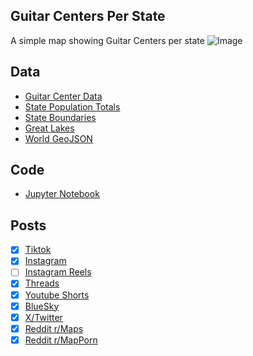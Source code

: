 ## Guitar Centers Per State
A simple map showing Guitar Centers per state
![Image](https://drive.google.com/uc?export=view&id=1N-xvy8xmULI4MG6Fi1yW9KFYh7aI-aef)

## Data
* [Guitar Center Data](https://stores.guitarcenter.com/browse/)
* [State Population Totals](https://www.census.gov/data/tables/time-series/demo/popest/2020s-state-total.html)
* [State Boundaries](https://www.census.gov/geographies/mapping-files/time-series/geo/carto-boundary-file.html)
* [Great Lakes](https://usicecenter.gov/Products/GreatLakesData)
* [World GeoJSON](https://public.opendatasoft.com/explore/dataset/world-administrative-boundaries/export/?flg=en-us)

## Code
* [Jupyter Notebook](FormatData.ipynb)

## Posts
- [x] [Tiktok](https://www.tiktok.com/@vinemapper/video/7482466672251817262)
- [x] [Instagram](https://www.instagram.com/p/DHRONU3vN-y/)
- [ ] [Instagram Reels]()
- [x] [Threads](https://www.threads.net/@vinemapper/post/DHRON1XvHSu)
- [x] [Youtube Shorts](https://youtube.com/shorts/hy1UIqr0USA)
- [x] [BlueSky](https://bsky.app/profile/vinemapper.bsky.social/post/3lkj6xiiie224)
- [x] [X/Twitter](https://x.com/VineMapper/status/1901328886572695919)
- [x] [Reddit r/Maps](https://www.reddit.com/r/Maps/comments/1jcr01t/guitar_centers_per_state/)
- [x] [Reddit r/MapPorn](https://www.reddit.com/r/MapPorn/comments/1jcr004/guitar_centers_per_state/)
